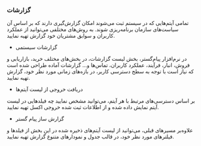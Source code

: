 

###  گزارشات 
 
 
 تمامی آیتم‌هایی که در سیستم ثبت می‌شوند امکان گزارش‌گیری دارند که بر اساس آن سیاست‌های سازمان برنامه‌ریزی شوند. به روش‌های مختلفی می‌توانید از عملکرد کاربران و سوابق مشتریان خود گزارش تهیه نمایید. 
 
 

- گزارشات سیستمی

در نرم‌افزار پیام‌گستر، بخش لیست گزارشات، در بخش‌های مختلف خرید، بازاریابی و فروش، انبار، فرآیند، عملکرد کاربران، تماس‌ها و... گزارشات آماده طراحی شده است که نیاز است با توجه به سطح دسترسی کاربر، در بازه‌های زمانی مورد نظر خود، گزارش تهیه نمایید.



- دریافت خروجی از لیست آیتم‌ها

بر اساس دسترسی‌های مرتبط با هر آیتم، می‌توانید مشخص نمایید چه فیلدهایی در لیست آیتم نمایش داده شده و از اطلاعات ثبت شده خروجی اکسل تهیه نمایید. 


- گزارش ساز پیام گستر

علاوه‌بر مسیرهای قبلی، می‌توانید از لیست آیتم‌های ذخیره شده در این بخش از فیلدها و فیلترهای مورد نظر خود، در قالب جدول و نمودارهای متنوع گزارش تهیه نمایید.



